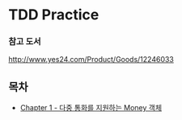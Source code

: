 # TDD Practice

### 참고 도서

http://www.yes24.com/Product/Goods/12246033

## 목차

- [Chapter 1 - 다중 통화를 지원하는 Money 객체](https://github.com/taeyoungs/tdd-practice/tree/main/chapter/1)

